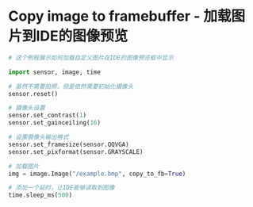 Copy image to framebuffer - 加载图片到IDE的图像预览
=========================================================

```python
# 这个例程展示如何加载自定义图片在IDE的图像预览框中显示

import sensor, image, time

# 虽然不需要拍照，但是依然需要初始化摄像头
sensor.reset()

# 摄像头设置
sensor.set_contrast(1)
sensor.set_gainceiling(16)

# 设置摄像头输出格式
sensor.set_framesize(sensor.QQVGA)
sensor.set_pixformat(sensor.GRAYSCALE)

# 加载图片
img = image.Image("/example.bmp", copy_to_fb=True)

# 添加一个延时，让IDE能够读取到图像
time.sleep_ms(500)
```
